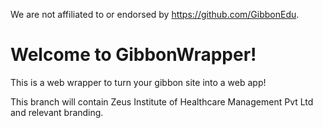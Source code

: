 We are not affiliated to or endorsed by https://github.com/GibbonEdu.

# Welcome to GibbonWrapper!

This is a web wrapper to turn your gibbon site into a web app!

This branch will contain Zeus Institute of Healthcare Management Pvt Ltd and relevant branding.
